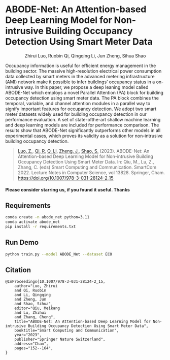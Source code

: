 # ABODE-Net: An Attention-based Deep Learning Model for Non-intrusive Building Occupancy Detection Using Smart Meter Data

<div style="text-align: center;">Zhirui Luo, Ruobin Qi, Qingqing Li, Jun Zheng, Sihua Shao</div>

Occupancy information is useful for efficient energy management in the building sector. The massive high-resolution electrical power consumption data collected by smart meters in the advanced metering
infrastructure (AMI) network make it possible to infer buildings’ occupancy status in a on-intrusive way. In this paper, we propose a deep leaning model called ABODE-Net which employs a novel Parallel Attention (PA) block for building occupancy detection using smart meter data. The PA block combines the temporal, variable, and channel attention modules in a parallel way to signify important features for occupancy detection. We adopt two smart meter datasets widely used for building occupancy detection in our performance evaluation. A set of state-ofthe-art shallow machine learning and deep learning models are included for performance comparison. The results show that ABODE-Net significantly outperforms other models in all experimental cases, which proves its validity as a solution for non-intrusive building occupancy detection.

> [Luo, Z.](https://scholar.google.com/citations?user=CrXvC5QAAAAJ&hl=en&authuser=1), [Qi, R](https://scholar.google.com/citations?hl=en&user=zWSnNzUAAAAJ), [Q. Li](https://scholar.google.com/citations?hl=en&user=ChBBxKEAAAAJ), [Zheng, J.](https://scholar.google.com/citations?user=dkcEhUYAAAAJ&hl=en&authuser=1), [Shao, S.](https://scholar.google.com/citations?hl=en&user=ew6xtt0AAAAJ) (2023). ABODE-Net: An Attention-based Deep Learning Model for Non-intrusive Building Occupancy Detection Using Smart Meter Data. In: Qiu, M., Lu, Z., Zhang, C. (eds) Smart Computing and Communication. SmartCom 2022. Lecture Notes in Computer Science, vol 13828. Springer, Cham. https://doi.org/10.1007/978-3-031-28124-2_15

#### Please consider starring us, if you found it useful. Thanks

## Requirements
```bash
conda create -n abode_net python=3.11
conda activate abode_net
pip install -r requirements.txt
```

## Run Demo
```bash
python train.py --model ABODE_Net --dataset ECO
```

## Citation

```bibtext
@InProceedings{10.1007/978-3-031-28124-2_15,
    author="Luo, Zhirui
    and Qi, Ruobin
    and Li, Qingqing
    and Zheng, Jun
    and Shao, Sihua",
    editor="Qiu, Meikang
    and Lu, Zhihui
    and Zhang, Cheng",
    title="ABODE-Net: An Attention-based Deep Learning Model for Non-intrusive Building Occupancy Detection Using Smart Meter Data",
    booktitle="Smart Computing and Communication",
    year="2023",
    publisher="Springer Nature Switzerland",
    address="Cham",
    pages="152--164",
}
```
